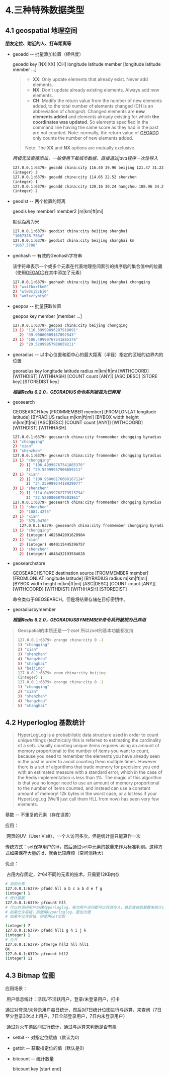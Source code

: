 # 4.三种特殊数据类型

## 4.1 geospatial 地理空间

**朋友定位、附近的人、打车距离等**

- geoadd -- 批量添加位置（经纬度）

  geoadd key [NX|XX] [CH] longitude latitude member [longitude latitude member ...]

  > - **XX**: Only update elements that already exist. Never add elements.
  > - **NX**: Don't update already existing elements. Always add new elements.
  > - **CH**: Modify the return value from the number of new elements added, to the total number of elements changed (CH is an abbreviation of *changed*). Changed elements are **new elements added** and elements already existing for which **the coordinates was updated**. So elements specified in the command line having the same score as they had in the past are not counted. Note: normally, the return value of [GEOADD](https://redis.io/commands/geoadd) only counts the number of new elements added.
  >
  > Note: The **XX** and **NX** options are mutually exclusive.

  *两极无法直接添加，一般使用下载城市数据，直接通过java程序一次性导入*

  ```bash
  127.0.0.1:6379> geoadd china:city 116.40 39.90 beijing 121.47 31.23 shanghai 106.50 29.53 chongqing
  (integer) 3
  127.0.0.1:6379> geoadd china:city 114.05 22.52 shenzhen
  (integer) 1
  127.0.0.1:6379> geoadd china:city 120.16 30.24 hangzhou 108.96 34.26 xian
  (integer) 2
  ```

- geodist -- 两个位置的距离

  geodis key member1 member2 [m|km|ft|mi]

  默认距离为米

  ```bash
  127.0.0.1:6379> geodist china:city beijing shanghai
  "1067378.7564"
  127.0.0.1:6379> geodist china:city beijing shanghai km
  "1067.3788"
  ```

- geohash -- 有效的Geohash字符串

  该字符串表示一个或多个元素在代表地理空间索引的排序后的集合值中的位置（使用[GEOADD](https://redis.io/commands/geoadd)在其中添加了元素）

  ```bash
  127.0.0.1:6379> geohash china:city beijing shanghai chongqing 
  1) "wx4fbxxfke0"
  2) "wtw3sj5zbj0"
  3) "wm5xzrybty0"
  ```

- geopos -- 批量获取位置

  geopos key member [member ...]

  ```bash
  127.0.0.1:6379> geopos china:city beijing chongqing
  1) 1) "116.39999896287918091"
     2) "39.90000009167092543"
  2) 1) "106.49999767541885376"
     2) "29.52999957900659211"
  ```

- georadius -- 以中心位置和距中心的最大距离（半径）指定的区域的边界内的位置

  georadius key longitude latitude radius m|km|ft|mi [WITHCOORD] [WITHDIST] [WITHHASH] [COUNT count [ANY]] [ASC|DESC] [STORE key] [STOREDIST key]

  ***根据Redis 6.2.0，GEORADIUS命令系列被视为已弃用***

- geosearch

  GEOSEARCH key [FROMMEMBER member] [FROMLONLAT longitude latitude] [BYRADIUS radius m|km|ft|mi] [BYBOX width height m|km|ft|mi] [ASC|DESC] [COUNT count [ANY]] [WITHCOORD] [WITHDIST] [WITHHASH]

  ```bash
  127.0.0.1:6379> geosearch china:city frommember chongqing byradius 1200 km
  1) "chongqing"
  2) "xian"
  3) "shenzhen"
  127.0.0.1:6379> geosearch china:city frommember chongqing byradius 1200 km withcoord
  1) 1) "chongqing"
     2) 1) "106.49999767541885376"
        2) "29.52999957900659211"
  2) 1) "xian"
     2) 1) "108.96000176668167114"
        2) "34.25999964418929977"
  3) 1) "shenzhen"
     2) 1) "114.04999762773513794"
        2) "22.5200000879503861"
  127.0.0.1:6379> geosearch china:city frommember chongqing byradius 1200 km withdist desc count 2
  1) 1) "shenzhen"
     2) "1084.4275"
  2) 1) "xian"
     2) "575.0470"
     127.0.0.1:6379> geosearch china:city frommember chongqing byradius 1200 km withhash
  1) 1) "chongqing"
     2) (integer) 4026042091628984
  2) 1) "xian"
     2) (integer) 4040115445396757
  3) 1) "shenzhen"
     2) (integer) 4046432193584628
  ```

- geosearchstore

  GEOSEARCHSTORE destination source [FROMMEMBER member] [FROMLONLAT longitude latitude] [BYRADIUS radius m|km|ft|mi] [BYBOX width height m|km|ft|mi] [ASC|DESC] [COUNT count [ANY]] [WITHCOORD] [WITHDIST] [WITHHASH] [STOREDIST]

  命令类似于GEOSEARCH，但是将结果存储在目标密钥中。

- georadiusbymember

  ***根据Redis 6.2.0，GEORADIUSBYMEMBER命令系列被视为已弃用***

> Geospatial的本质还是一个zset 所以zset的基本功能都支持
>
> ```bash
> 127.0.0.1:6379> zrange china:city 0 -1
> 1) "chongqing"
> 2) "xian"
> 3) "shenzhen"
> 4) "hangzhou"
> 5) "shanghai"
> 6) "beijing"
> 127.0.0.1:6379> zrem china:city beijing
> (integer) 1
> 127.0.0.1:6379> zrange china:city 0 -1
> 1) "chongqing"
> 2) "xian"
> 3) "shenzhen"
> 4) "hangzhou"
> 5) "shanghai"
> ```

## 4.2 Hyperloglog 基数统计

>  HyperLogLog is a probabilistic data structure used in order to count unique things (technically this is referred to estimating the cardinality of a set). Usually counting unique items requires using an amount of memory proportional to the number of items you want to count, because you need to remember the elements you have already seen in the past in order to avoid counting them multiple times. However there is a set of algorithms that trade memory for precision: you end with an estimated measure with a standard error, which in the case of the Redis implementation is less than 1%. The magic of this algorithm is that you no longer need to use an amount of memory proportional to the number of items counted, and instead can use a constant amount of memory! 12k bytes in the worst case, or a lot less if your HyperLogLog (We'll just call them HLL from now) has seen very few elements.

基数 -- 不重复的元素（存在误差）

应用：

​	网页的UV（User Visit），一个人访问多次，但是统计量只能算作一次

​		传统方式：set保存用户的id，然后通过set中元素的数量来作为标准判别。这种方式如果保存大量的id，就会比较麻烦（空间消耗大）

优点：

​	占用内存固定，2^64不同的元素的技术，只需要12KB内存

```bash
# 添加元素
127.0.0.1:6379> pfadd hll a b c a b d e f g
(integer) 1
# 统计基数
127.0.0.1:6379> pfcount hll
# 可以对访问用户创建Hyperloglog，每次用户访问都可以将其存入，最后查询其基数来统计访问人数
# 如果允许容错，则使用Hyperloglog，更加方便
# 如果不允许容错，则使用set实现

(integer) 7
127.0.0.1:6379> pfadd hll1 g h i j k
(integer) 1
# 合并
127.0.0.1:6379> pfmerge hll2 hll hll1
OK
127.0.0.1:6379> pfcount hll2
(integer) 11
```

## 4.3 Bitmap 位图

应用场景：

​	用户信息统计：活跃/不活跃用户，登录/未登录用户，打卡

​	通过对登录/未登录用户每日统计，然后对7日统计位图进行与运算，来查询（7日至少登录3次以上用户，7日全部登录用户，7日内未登录用户）

​	通过对火车票区间进行统计，通过与运算来判断是否有票

- setbit -- 对指定位赋值（默认为0）

- getbit -- 获取指定位的值（默认是0）

- bitcount -- 统计数量

  bitcount key [start end]